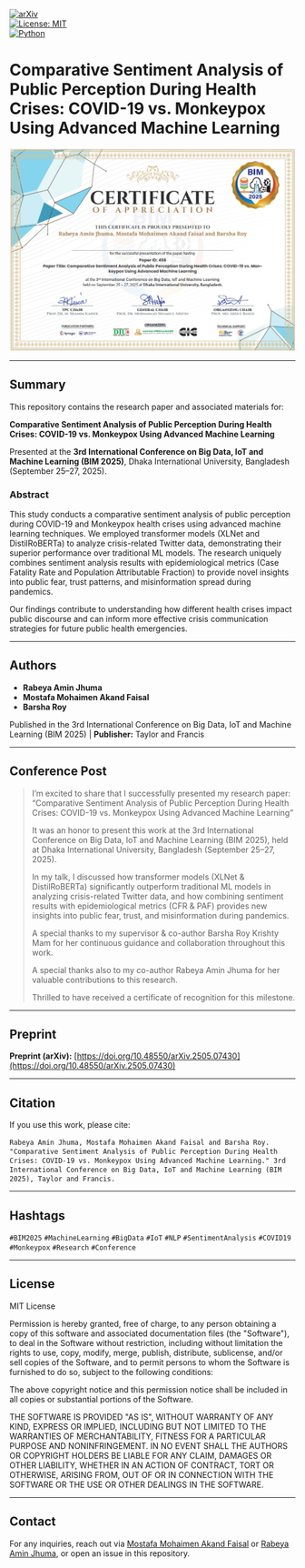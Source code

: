 [![arXiv](https://img.shields.io/badge/arXiv-2505.07430-b31b1b.svg)](https://doi.org/10.48550/arXiv.2505.07430)  
[![License: MIT](https://img.shields.io/badge/License-MIT-blue.svg)](LICENSE)  
[![Python](https://img.shields.io/badge/Python-3.10%2B-green.svg)]()

# Comparative Sentiment Analysis of Public Perception During Health Crises: COVID-19 vs. Monkeypox Using Advanced Machine Learning

![Certificate of Appreciation](certificate-of-appreciation.png)

---

## Summary

This repository contains the research paper and associated materials for:

**Comparative Sentiment Analysis of Public Perception During Health Crises: COVID-19 vs. Monkeypox Using Advanced Machine Learning**

Presented at the **3rd International Conference on Big Data, IoT and Machine Learning (BIM 2025)**, Dhaka International University, Bangladesh (September 25–27, 2025).

### Abstract

This study conducts a comparative sentiment analysis of public perception during COVID-19 and Monkeypox health crises using advanced machine learning techniques. We employed transformer models (XLNet and DistilRoBERTa) to analyze crisis-related Twitter data, demonstrating their superior performance over traditional ML models. The research uniquely combines sentiment analysis results with epidemiological metrics (Case Fatality Rate and Population Attributable Fraction) to provide novel insights into public fear, trust patterns, and misinformation spread during pandemics.

Our findings contribute to understanding how different health crises impact public discourse and can inform more effective crisis communication strategies for future public health emergencies.

---

## Authors

- **Rabeya Amin Jhuma**
- **Mostafa Mohaimen Akand Faisal**
- **Barsha Roy**

Published in the 3rd International Conference on Big Data, IoT and Machine Learning (BIM 2025) | **Publisher:** Taylor and Francis

---

## Conference Post

> I’m excited to share that I successfully presented my research paper:
> “Comparative Sentiment Analysis of Public Perception During Health Crises: COVID-19 vs. Monkeypox Using Advanced Machine Learning”
>
> It was an honor to present this work at the 3rd International Conference on Big Data, IoT and Machine Learning (BIM 2025), held at Dhaka International University, Bangladesh (September 25–27, 2025).
>
> In my talk, I discussed how transformer models (XLNet & DistilRoBERTa) significantly outperform traditional ML models in analyzing crisis-related Twitter data, and how combining sentiment results with epidemiological metrics (CFR & PAF) provides new insights into public fear, trust, and misinformation during pandemics.
>
> A special thanks to my supervisor & co-author Barsha Roy Krishty Mam for her continuous guidance and collaboration throughout this work.
>
> A special thanks also to my co-author Rabeya Amin Jhuma for her valuable contributions to this research.
>
> Thrilled to have received a certificate of recognition for this milestone.

---

## Preprint

**Preprint (arXiv):** [https://doi.org/10.48550/arXiv.2505.07430](https://doi.org/10.48550/arXiv.2505.07430)

---

## Citation

If you use this work, please cite:

```
Rabeya Amin Jhuma, Mostafa Mohaimen Akand Faisal and Barsha Roy. "Comparative Sentiment Analysis of Public Perception During Health Crises: COVID-19 vs. Monkeypox Using Advanced Machine Learning." 3rd International Conference on Big Data, IoT and Machine Learning (BIM 2025), Taylor and Francis.
```

---

## Hashtags

`#BIM2025` `#MachineLearning` `#BigData` `#IoT` `#NLP` `#SentimentAnalysis` `#COVID19` `#Monkeypox` `#Research` `#Conference`

---

## License

MIT License

Permission is hereby granted, free of charge, to any person obtaining a copy
of this software and associated documentation files (the "Software"), to deal
in the Software without restriction, including without limitation the rights
to use, copy, modify, merge, publish, distribute, sublicense, and/or sell
copies of the Software, and to permit persons to whom the Software is
furnished to do so, subject to the following conditions:

The above copyright notice and this permission notice shall be included in all
copies or substantial portions of the Software.

THE SOFTWARE IS PROVIDED "AS IS", WITHOUT WARRANTY OF ANY KIND, EXPRESS OR
IMPLIED, INCLUDING BUT NOT LIMITED TO THE WARRANTIES OF MERCHANTABILITY,
FITNESS FOR A PARTICULAR PURPOSE AND NONINFRINGEMENT. IN NO EVENT SHALL THE
AUTHORS OR COPYRIGHT HOLDERS BE LIABLE FOR ANY CLAIM, DAMAGES OR OTHER
LIABILITY, WHETHER IN AN ACTION OF CONTRACT, TORT OR OTHERWISE, ARISING FROM,
OUT OF OR IN CONNECTION WITH THE SOFTWARE OR THE USE OR OTHER DEALINGS IN THE
SOFTWARE.

---

## Contact

For any inquiries, reach out via [Mostafa Mohaimen Akand Faisal](https://www.linkedin.com/in/mostafa-mohaimen-akand-faisal/) or [Rabeya Amin Jhuma](https://www.linkedin.com/in/rabeya-amin-jhuma-6944b3387/), or open an issue in this repository.
